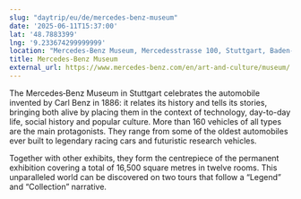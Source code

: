 ```yaml
---
slug: "daytrip/eu/de/mercedes-benz-museum"
date: '2025-06-11T15:37:00'
lat: '48.7883399'
lng: '9.233674299999999'
location: "Mercedes‑Benz Museum, Mercedesstrasse 100, Stuttgart, Baden-Württemberg, 70372, Deutschland"
title: Mercedes-Benz Museum
external_url: https://www.mercedes-benz.com/en/art-and-culture/museum/
---
```

The Mercedes‑Benz Museum in Stuttgart celebrates the automobile invented by Carl Benz in 1886: it relates its history and tells its stories, bringing both alive by placing them in the context of technology, day-to-day life, social history and popular culture. More than 160 vehicles of all types are the main protagonists. They range from some of the oldest automobiles ever built to legendary racing cars and futuristic research vehicles.

Together with other exhibits, they form the centrepiece of the permanent exhibition covering a total of 16,500 square metres in twelve rooms. This unparalleled world can be discovered on two tours that follow a “Legend” and “Collection” narrative.
